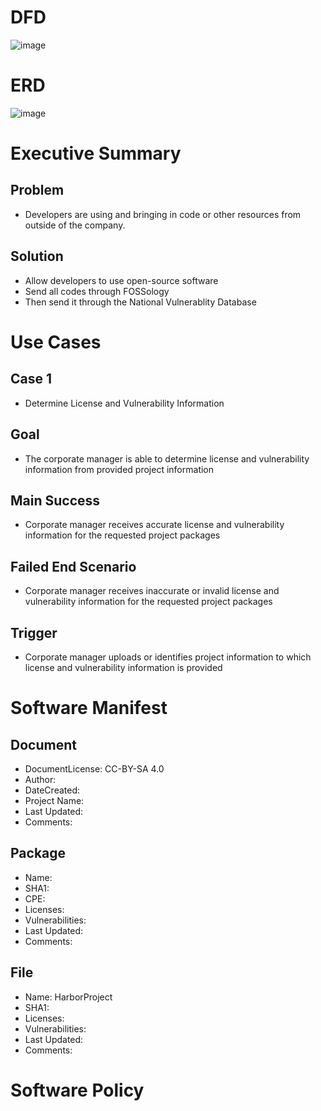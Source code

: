 # DFD 

![image](https://cloud.githubusercontent.com/assets/14796049/11703226/d63c8260-9ea2-11e5-97f3-cc91ffce3ac5.png)

# ERD

![image](https://cloud.githubusercontent.com/assets/14796049/11703317/d968f300-9ea3-11e5-9ed3-08bdfba28a48.png)

# Executive Summary
## Problem
- Developers are using and bringing in code or other resources from outside of the company.

## Solution
- Allow developers to use open-source software
- Send all codes through FOSSology
- Then send it through the National Vulnerablity Database

# Use Cases
## Case 1
- Determine License and Vulnerability Information

## Goal
- The corporate manager is able to determine license and vulnerability information from provided project information

## Main Success
- Corporate manager receives accurate license and vulnerability information for the requested project packages

## Failed End Scenario
- Corporate manager receives inaccurate or invalid license and vulnerability information for the requested project packages

## Trigger
- Corporate manager uploads or identifies project information to which license and vulnerability information is provided

# Software Manifest

## Document
-  DocumentLicense: CC-BY-SA 4.0
-  Author: 
-  DateCreated: 
-  Project Name:
-  Last Updated:
-  Comments:

## Package
-  Name: 
-  SHA1: 
-  CPE: 
-  Licenses: 
-  Vulnerabilities: 
-  Last Updated:
-  Comments:

## File
-  Name: HarborProject
-  SHA1: 
-  Licenses:  
-  Vulnerabilities: 
-  Last Updated:
-  Comments:

# Software Policy
